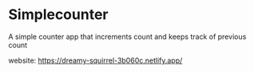 # Simplecounter

A simple counter app that increments count and keeps track of previous count

 website: https://dreamy-squirrel-3b060c.netlify.app/
